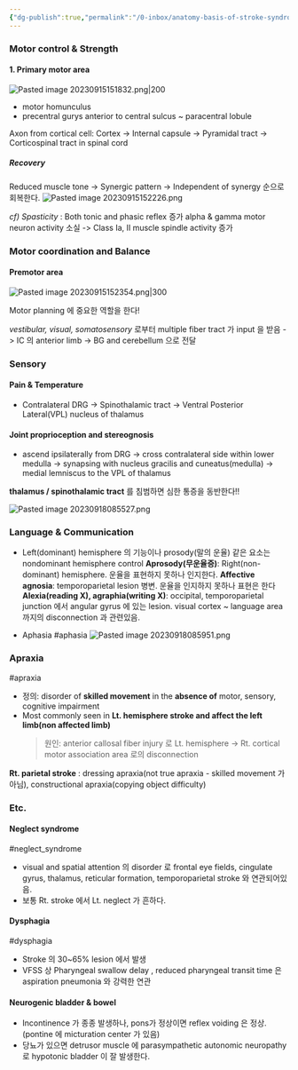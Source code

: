 ```yaml
---
{"dg-publish":true,"permalink":"/0-inbox/anatomy-basis-of-stroke-syndromes/","tags":["#stroke","#anatomy","gardenEntry"]}
---
```


### Motor control & Strength

#### 1. Primary motor area

![Pasted image 20230915151832.png|200](/img/user/Image%files/Pasted%20image%2020230915151832.png)
- motor homunculus
- precentral gurys anterior to central sulcus ~ paracentral lobule 

Axon from cortical cell: Cortex -> Internal capsule -> Pyramidal tract -> Corticospinal tract in spinal cord

##### Recovery
Reduced muscle tone -> Synergic pattern -> Independent of synergy 순으로 회복한다.
![Pasted image 20230915152226.png](/img/user/Image%20files/Pasted%20image%2020230915152226.png)

*cf) Spasticity* : Both tonic and phasic reflex 증가
alpha & gamma motor neuron activity 소실 -> Class Ia, II muscle spindle activity 증가 
### Motor coordination and Balance

#### Premotor area

![Pasted image 20230915152354.png|300](/img/user/Image%20files/Pasted%20image%2020230915152354.png)

Motor planning 에 중요한 역할을 한다!

*vestibular, visual, somatosensory* 로부터 multiple fiber tract 가 input 을 받음 -> IC 의 anterior limb -> BG and cerebellum 으로 전달

### Sensory
#### Pain & Temperature
- Contralateral DRG -> Spinothalamic tract -> Ventral Posterior Lateral(VPL) nucleus of thalamus
#### Joint proprioception and stereognosis
- ascend ipsilaterally from DRG -> cross contralateral side within lower medulla -> synapsing with nucleus gracilis and cuneatus(medulla) -> medial lemniscus to the VPL of thalamus 

**thalamus / spinothalamic tract** 를 침범하면 심한 통증을 동반한다!!

![Pasted image 20230918085527.png](/img/user/Image%20files/Pasted%20image%2020230918085527.png)
### Language & Communication
- Left(dominant) hemisphere 의 기능이나 prosody(말의 운율) 같은 요소는 nondominant hemisphere control
**Aprosody(무운율증)**: Right(non-dominant) hemisphere. 운율을 표현하지 못하나 인지한다.
**Affective agnosia**: temporoparietal lesion 병변. 운율을 인지하지 못하나 표현은 한다
**Alexia(reading X), agraphia(writing X)**: occipital, temporoparietal junction 에서 angular gyrus 에 있는 lesion. visual cortex ~ language area 까지의 disconnection 과 관련있음.

- Aphasia #aphasia
![Pasted image 20230918085951.png](/img/user/Image%20files/Pasted%20image%2020230918085951.png)
### Apraxia
#apraxia
- 정의: disorder of **skilled movement** in the **absence of** motor, sensory, cognitive impairment
- Most commonly seen in **Lt. hemisphere stroke and affect the left limb(non affected limb)**
	> 원인: anterior callosal fiber injury 로 Lt. hemisphere -> Rt. cortical motor association area 로의 disconnection

**Rt. parietal stroke** : dressing apraxia(not true apraxia - skilled movement 가 아님), constructional apraxia(copying object difficulty)


### Etc.
#### Neglect syndrome
#neglect_syndrome
- visual and spatial attention 의 disorder 로 frontal eye fields, cingulate gyrus, thalamus, reticular formation, temporoparietal stroke 와 연관되어있음. 
- 보통 Rt. stroke 에서 Lt. neglect 가 흔하다.

#### Dysphagia
#dysphagia 
- Stroke 의 30~65% lesion 에서 발생
- VFSS 상 Pharyngeal swallow delay , reduced pharyngeal transit time 은 aspiration pneumonia 와 강력한 연관

#### Neurogenic bladder & bowel
- Incontinence 가 종종 발생하나, pons가 정상이면 reflex voiding 은 정상. (pontine 에 micturation center 가 있음)
- 당뇨가 있으면 detrusor muscle 에 parasympathetic autonomic neuropathy 로 hypotonic bladder 이 잘 발생한다.


